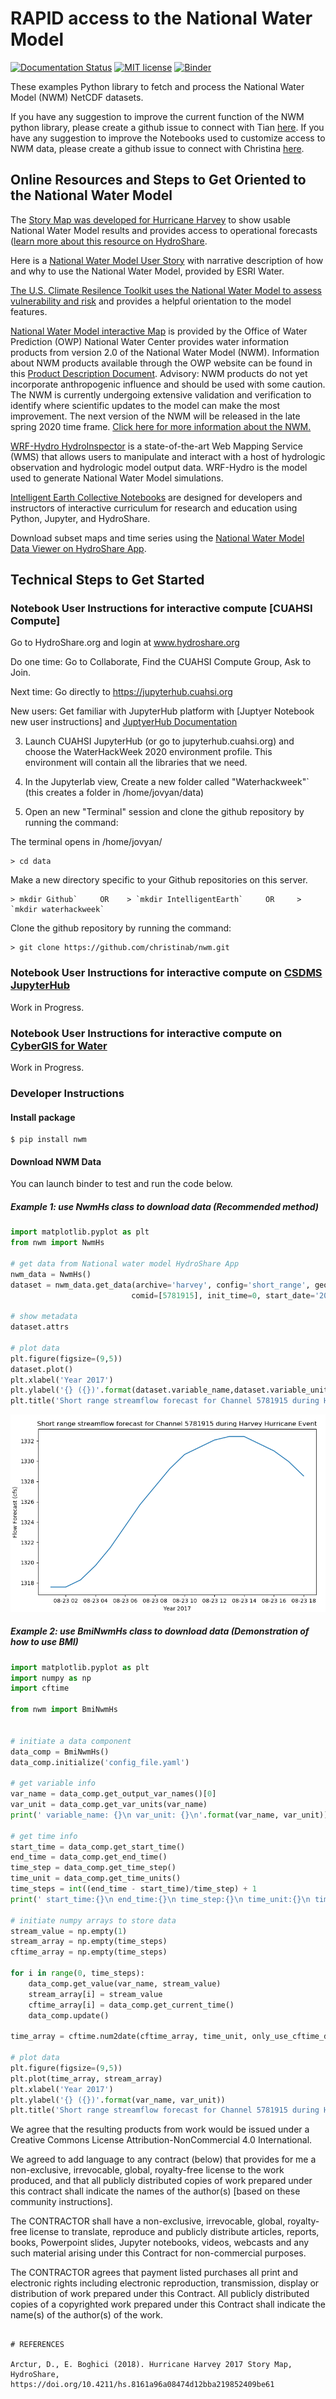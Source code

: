 # RAPID access to the National Water Model
[![Documentation Status](https://readthedocs.org/projects/nwm/badge/?version=latest)](https://nwm.readthedocs.io/en/latest/?badge=latest)
[![MIT license](https://img.shields.io/badge/License-MIT-blue.svg)](https://github.com/gantian127/nwm/blob/master/LICENSE.txt)
[![Binder](https://mybinder.org/badge_logo.svg)](https://mybinder.org/v2/gh/gantian127/nwm/master?filepath=notebooks%2Fnwm.ipynb)

These examples Python library to fetch and process the National Water Model (NWM) NetCDF datasets. 

If you have any suggestion to improve the current function of the NWM python library, please create a github issue to connect with Tian
[here](https://github.com/gantian127/nwm/issues).
If you have any suggestion to improve the Notebooks used to customize access to NWM data, please create a github issue to connect with Christina [here](https://github.com/cband/nwm/issues).

## Online Resources and Steps to Get Oriented to the National Water Model

The [Story Map was developed for Hurricane Harvey](https://www.hydroshare.org/resource/8161a96a08474d12bba219852409be61/) to show  usable National Water Model results and provides access to operational forecasts ([learn more about this resource on HydroShare](https://www.hydroshare.org/resource/8161a96a08474d12bba219852409be61/).   

Here is a [National Water Model User Story](
https://www.esri.com/en-us/industries/water/segments/water-resources/national-water-model) with narrative description of how and why to use the National Water Model, provided by ESRI Water. 

[The U.S. Climate Resilence Toolkit uses the National Water Model to assess vulnerability and risk](https://toolkit.climate.gov/tool/national-water-model) and provides a helpful orientation to the model features. 

[National Water Model interactive Map](https://water.noaa.gov/map) is provided by the Office of Water Prediction (OWP) National Water Center provides water information products from version 2.0 of the National Water Model (NWM). Information about NWM products available through the OWP website can be found in this [Product Description Document](https://water.noaa.gov/documents/OWP-interface-PDD.pdf). Advisory: NWM products do not yet incorporate anthropogenic influence and should be used with some caution. The NWM is currently undergoing extensive validation and verification to identify where scientific updates to the model can make the most improvement. The next version of the NWM will be released in the late spring 2020 time frame. [Click here for more information about the NWM.](https://water.noaa.gov/about/nwm)

[WRF-Hydro HydroInspector](https://ral.ucar.edu/solutions/products/hydroinspector) is a state-of-the-art Web Mapping Service (WMS) that allows users to manipulate and interact with a host of hydrologic observation and hydrologic model output data. WRF-Hydro is the model used to generate National Water Model simulations. 

[Intelligent Earth Collective Notebooks](https://www.hydroshare.org/resource/86bf0fc015af49c49805b56f5a13bf21/)
are designed for developers and instructors of interactive curriculum for research and education using Python, Jupyter, and HydroShare.

Download subset maps and time series using the [National Water Model Data Viewer on HydroShare App](https://hs-apps.hydroshare.org/apps/nwm-forecasts/).

## Technical Steps to Get Started 

### Notebook User Instructions for interactive compute [CUAHSI Compute]

Go to HydroShare.org and login at www.hydroshare.org  

Do one time: Go to Collaborate, Find the CUAHSI Compute Group, Ask to Join.

Next time: Go directly to https://jupyterhub.cuahsi.org

New users: Get familiar with JupyterHub platform with [Juptyer Notebook new user instructions] and [JuptyerHub Documentation](https://jupyterhub.readthedocs.io/en/stable/index.html)

3. Launch CUAHSI JupyterHub (or go to jupyterhub.cuahsi.org) and choose the WaterHackWeek 2020 environment profile.
This environment will contain all the libraries that we need.

4. In the Jupyterlab view,  Create a new folder called "Waterhackweek"` (this creates a folder in /home/jovyan/data)

5. Open an new "Terminal" session and clone the github repository by running the command:

The terminal opens in /home/jovyan/

```
> cd data

```
Make a new directory specific to your Github repositories on this server. 

```
> mkdir Github`     OR    > `mkdir IntelligentEarth`     OR     > `mkdir waterhackweek`

```
Clone the github repository by running the command:

```
> git clone https://github.com/christinab/nwm.git

```
### Notebook User Instructions for interactive compute on [CSDMS JupyterHub](https://www)
Work in Progress.

### Notebook User Instructions for interactive compute on [CyberGIS for Water](https://www.hydroshare.org/group/157)
Work in Progress.
 
### Developer Instructions

#### Install package

```
$ pip install nwm
```

#### Download NWM Data
You can launch binder to test and run the code below.

##### Example 1: use NwmHs class to download data (Recommended method)

```python
import matplotlib.pyplot as plt
from nwm import NwmHs

# get data from National water model HydroShare App
nwm_data = NwmHs()
dataset = nwm_data.get_data(archive='harvey', config='short_range', geom='channel_rt', variable='streamflow',
                           comid=[5781915], init_time=0, start_date='2017-08-23')

# show metadata
dataset.attrs

# plot data
plt.figure(figsize=(9,5))
dataset.plot()
plt.xlabel('Year 2017')
plt.ylabel('{} ({})'.format(dataset.variable_name,dataset.variable_unit))
plt.title('Short range streamflow forecast for Channel 5781915 during Harvey Hurricane Event')
```
![ts_plot](docs/source/_static/ts_plot.png)

##### Example 2: use BmiNwmHs class to download data (Demonstration of how to use BMI)

```python
import matplotlib.pyplot as plt
import numpy as np
import cftime

from nwm import BmiNwmHs


# initiate a data component
data_comp = BmiNwmHs()
data_comp.initialize('config_file.yaml')

# get variable info
var_name = data_comp.get_output_var_names()[0]
var_unit = data_comp.get_var_units(var_name)
print(' variable_name: {}\n var_unit: {}\n'.format(var_name, var_unit))

# get time info
start_time = data_comp.get_start_time()
end_time = data_comp.get_end_time()
time_step = data_comp.get_time_step()
time_unit = data_comp.get_time_units()
time_steps = int((end_time - start_time)/time_step) + 1
print(' start_time:{}\n end_time:{}\n time_step:{}\n time_unit:{}\n time_steps:{}\n'.format(start_time, end_time, time_step, time_unit, time_steps))

# initiate numpy arrays to store data
stream_value = np.empty(1)
stream_array = np.empty(time_steps)
cftime_array = np.empty(time_steps)

for i in range(0, time_steps):
    data_comp.get_value(var_name, stream_value)
    stream_array[i] = stream_value
    cftime_array[i] = data_comp.get_current_time()
    data_comp.update()

time_array = cftime.num2date(cftime_array, time_unit, only_use_cftime_datetimes=False, only_use_python_datetimes=True)

# plot data
plt.figure(figsize=(9,5))
plt.plot(time_array, stream_array)
plt.xlabel('Year 2017')
plt.ylabel('{} ({})'.format(var_name, var_unit))
plt.title('Short range streamflow forecast for Channel 5781915 during Harvey Hurricane Event')
```

We agree that the resulting products from work would be issued under a Creative Commons License Attribution-NonCommercial 4.0 International. 

We agreed to add language to any contract (below) that provides for me a non-exclusive, irrevocable, global, royalty-free license to the work produced, and that all publicly distributed copies of work prepared under this contract shall indicate the names of the author(s) [based on these community instructions]. 

The CONTRACTOR shall have a non-exclusive, irrevocable, global, royalty-free license to translate, reproduce and publicly distribute articles, reports, books, Powerpoint slides, Jupyter notebooks, videos, webcasts and any such material arising under this Contract for non-commercial purposes.

The CONTRACTOR agrees that payment listed purchases all print and electronic rights including electronic reproduction, transmission, display or distribution of work prepared under this Contract.  All publicly distributed copies of a copyrighted work prepared under this Contract shall indicate the name(s) of the author(s) of the work.


```

# REFERENCES

Arctur, D., E. Boghici (2018). Hurricane Harvey 2017 Story Map, HydroShare, https://doi.org/10.4211/hs.8161a96a08474d12bba219852409be61
